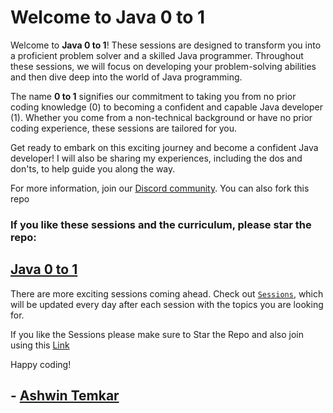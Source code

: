# Welcome to Java 0 to 1

Welcome to **Java 0 to 1**! These sessions are designed to transform you into a proficient problem solver and a skilled Java programmer. Throughout these sessions, we will focus on developing your problem-solving abilities and then dive deep into the world of Java programming.

The name **0 to 1** signifies our commitment to taking you from no prior coding knowledge (0) to becoming a confident and capable Java developer (1). Whether you come from a non-technical background or have no prior coding experience, these sessions are tailored for you.

Get ready to embark on this exciting journey and become a confident Java developer! I will also be sharing my experiences, including the dos and don'ts, to help guide you along the way.

For more information, join our [Discord community](https://discord.gg/xRDNeWU). You can also fork this repo

### If you like these sessions and the curriculum, please star the repo: 
## [Java 0 to 1](https://github.com/rothardo/java-0-to-1)


There are more exciting sessions coming ahead. Check out [`Sessions`](https://github.com/rothardo/java-0-to-1/blob/master/sessionlist.md), which will be updated every day after each session with the topics you are looking for.

If you like the Sessions please make sure to Star the Repo and also join using this [Link](https://forms.gle/t6h96cy4ZwYyMqoj9)

Happy coding!

## - [Ashwin Temkar](https://github.com/rothardo)
